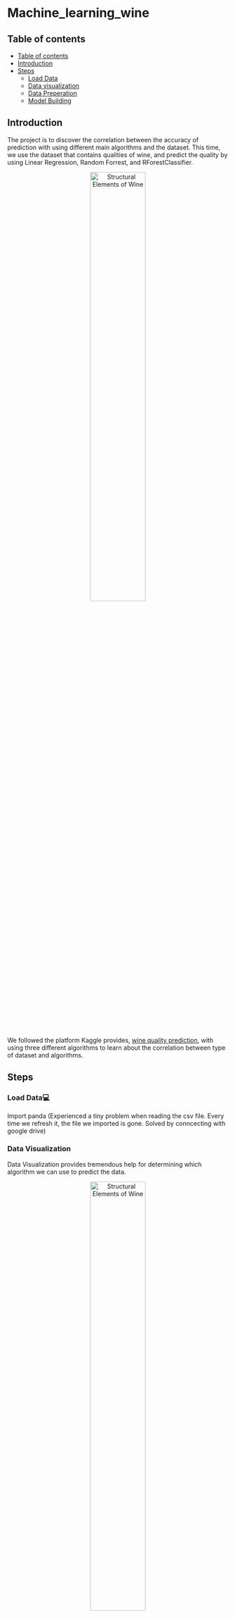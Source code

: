 # Machine_learning_wine
## Table of contents

- [Table of contents](#table-of-contents)
- [Introduction](#introduction)
- [Steps](#steps)
  - [Load Data](#load-data)
  - [Data visualization](#data-visualization)
  - [Data Preperation](#data-preperation)
  - [Model Building](#model-building)
## Introduction
The project is to discover the correlation between the accuracy of prediction with using different main algorithms and the dataset.
This time, we use the dataset that contains qualities of wine, and predict the quality by using Linear Regression, Random Forrest, and RForestClassifier.

<p align="center">
  <img src="https://www.winemag.com/wp-content/uploads/2021/10/HERO_Strcutural_Elements_of-Wine_GettyImages-1233242907_1920x1280.jpg" alt="Structural Elements of Wine" width="50%">
</p>

We followed the platform Kaggle provides, [wine quality prediction](https://www.kaggle.com/code/ankitakumar/linear-regression-using-wine-quality-dataset), with using three different algorithms to learn about the correlation between type of dataset and algorithms.

## Steps
### Load Data💻
Import panda
(Experienced a tiny problem when reading the csv file. Every time we refresh it, the file we imported is gone. Solved by conncecting with google drive)
### Data Visualization
Data Visualization provides tremendous help for determining which algorithm we can use to predict the data.
<p align="center">
  <img src="https://user-images.githubusercontent.com/112147566/235041473-7e826aba-c7ea-4644-b209-7e0778d1dd25.png" alt="Structural Elements of Wine" width="50%">
</p>

Ex. we can find the correlation between each factor. If they all have strong connections, then Linear Regression might be a good choice.
### Data Preperation
Splitting the data into X and Y sections, where Y is the part we predicts. 
An essential step is setting the size of X and Y. The test size can affect the accuracy. In this case, we tested with 0.2 and 0.12, whcih gives us different results (0.72 vs. 0.76). 
### Model Building
We chose three different main predition algorithms. 
The RForestClassifier gives the most accurate prediction.
